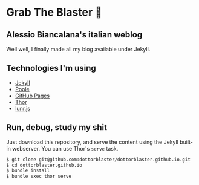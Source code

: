 # Grab The Blaster 🚀
## Alessio Biancalana's italian weblog

Well well, I finally made all my blog available under Jekyll.

## Technologies I'm using
- [Jekyll](http://jekyllrb.com/)
- [Poole](https://github.com/poole/poole)
- [GitHub Pages](https://pages.github.com/)
- [Thor](http://whatisthor.com/)
- [lunr.js](http://lunrjs.com/)

## Run, debug, study my shit
Just download this repository, and serve the content using the Jekyll built-in webserver. You can use Thor's `serve` task.

```bash
$ git clone git@github.com:dottorblaster/dottorblaster.github.io.git
$ cd dottorblaster.github.io
$ bundle install
$ bundle exec thor serve
```
